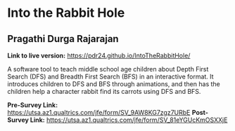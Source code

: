 # Into the Rabbit Hole 
## Pragathi Durga Rajarajan 

__Link to live version:__ https://pdr24.github.io/IntoTheRabbitHole/

A software tool to teach middle school age children about Depth First Search (DFS) and Breadth First Search (BFS) in an interactive format. It introduces children to DFS and BFS through animations, and then has the children help a character rabbit find its carrots using DFS and BFS.   

__Pre-Survey Link:__ https://utsa.az1.qualtrics.com/jfe/form/SV_9AW8KG7zgz7URbE
__Post-Survey Link:__  https://utsa.az1.qualtrics.com/jfe/form/SV_81eYGUcKmOSXXjE